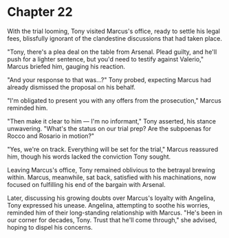 # Chapter 22
With the trial looming, Tony visited Marcus's office, ready to settle his legal fees, blissfully ignorant of the clandestine discussions that had taken place.

"Tony, there's a plea deal on the table from Arsenal. Plead guilty, and he'll push for a lighter sentence, but you'd need to testify against Valerio," Marcus briefed him, gauging his reaction.

"And your response to that was...?" Tony probed, expecting Marcus had already dismissed the proposal on his behalf.

"I'm obligated to present you with any offers from the prosecution," Marcus reminded him.

"Then make it clear to him — I'm no informant," Tony asserted, his stance unwavering. "What's the status on our trial prep? Are the subpoenas for Rocco and Rosario in motion?"

"Yes, we're on track. Everything will be set for the trial," Marcus reassured him, though his words lacked the conviction Tony sought.

Leaving Marcus's office, Tony remained oblivious to the betrayal brewing within. Marcus, meanwhile, sat back, satisfied with his machinations, now focused on fulfilling his end of the bargain with Arsenal.

Later, discussing his growing doubts over Marcus's loyalty with Angelina, Tony expressed his unease. Angelina, attempting to soothe his worries, reminded him of their long-standing relationship with Marcus. "He's been in our corner for decades, Tony. Trust that he'll come through," she advised, hoping to dispel his concerns.